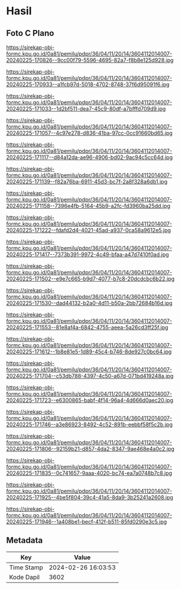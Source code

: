 # Hasil

## Foto C Plano

https://sirekap-obj-formc.kpu.go.id/0a81/pemilu/pdpr/36/04/11/20/14/3604112014007-20240225-170826--9cc00f79-5596-4695-82a7-f8b8e125d928.jpg

https://sirekap-obj-formc.kpu.go.id/0a81/pemilu/pdpr/36/04/11/20/14/3604112014007-20240225-170933--a1fcb97d-5018-4702-8748-37f6d95091f6.jpg

https://sirekap-obj-formc.kpu.go.id/0a81/pemilu/pdpr/36/04/11/20/14/3604112014007-20240225-171033--1d2bf511-dea7-45c9-80df-a7bfffd709d9.jpg

https://sirekap-obj-formc.kpu.go.id/0a81/pemilu/pdpr/36/04/11/20/14/3604112014007-20240225-171057--4c97e278-d836-41ba-97cc-0cc91660bd65.jpg

https://sirekap-obj-formc.kpu.go.id/0a81/pemilu/pdpr/36/04/11/20/14/3604112014007-20240225-171117--d84a12da-ae96-4906-bd02-9ac94c5cc64d.jpg

https://sirekap-obj-formc.kpu.go.id/0a81/pemilu/pdpr/36/04/11/20/14/3604112014007-20240225-171139--f82a76ba-6911-45d3-bc7f-2a8f328a6db1.jpg

https://sirekap-obj-formc.kpu.go.id/0a81/pemilu/pdpr/36/04/11/20/14/3604112014007-20240225-171158--7396e4fb-5164-45b9-a2fc-fd3960ba25dd.jpg

https://sirekap-obj-formc.kpu.go.id/0a81/pemilu/pdpr/36/04/11/20/14/3604112014007-20240225-171222--fdafd2d4-4021-45ad-a937-0ca58a9612e5.jpg

https://sirekap-obj-formc.kpu.go.id/0a81/pemilu/pdpr/36/04/11/20/14/3604112014007-20240225-171417--7373b391-9972-4c49-bfaa-a47d7410f0ad.jpg

https://sirekap-obj-formc.kpu.go.id/0a81/pemilu/pdpr/36/04/11/20/14/3604112014007-20240225-171502--e9e7c665-b9d7-4077-b7c8-20dcdcbc6b22.jpg

https://sirekap-obj-formc.kpu.go.id/0a81/pemilu/pdpr/36/04/11/20/14/3604112014007-20240225-171530--dad44132-b2a0-4d11-b50a-2bb72684b16d.jpg

https://sirekap-obj-formc.kpu.go.id/0a81/pemilu/pdpr/36/04/11/20/14/3604112014007-20240225-171553--81e8af4a-6842-4755-aeea-5a26cd3ff25f.jpg

https://sirekap-obj-formc.kpu.go.id/0a81/pemilu/pdpr/36/04/11/20/14/3604112014007-20240225-171612--1b8e81e5-1d89-45c4-b746-8de927c0bc64.jpg

https://sirekap-obj-formc.kpu.go.id/0a81/pemilu/pdpr/36/04/11/20/14/3604112014007-20240225-171704--c53db788-4397-4c50-a67d-071bd419248a.jpg

https://sirekap-obj-formc.kpu.go.id/0a81/pemilu/pdpr/36/04/11/20/14/3604112014007-20240225-171723--e6300865-babf-4f14-96a4-4d666d0aec20.jpg

https://sirekap-obj-formc.kpu.go.id/0a81/pemilu/pdpr/36/04/11/20/14/3604112014007-20240225-171746--a3e86923-8492-4c52-891b-eebbf58f5c2b.jpg

https://sirekap-obj-formc.kpu.go.id/0a81/pemilu/pdpr/36/04/11/20/14/3604112014007-20240225-171806--92159b21-d857-4da2-8347-9ae468e4a0c2.jpg

https://sirekap-obj-formc.kpu.go.id/0a81/pemilu/pdpr/36/04/11/20/14/3604112014007-20240225-171835--0c741657-9aaa-4020-bc74-ea7a0748b7c8.jpg

https://sirekap-obj-formc.kpu.go.id/0a81/pemilu/pdpr/36/04/11/20/14/3604112014007-20240225-171925--4be5f804-39c4-41a5-8da9-3b25241a2608.jpg

https://sirekap-obj-formc.kpu.go.id/0a81/pemilu/pdpr/36/04/11/20/14/3604112014007-20240225-171946--1a408be1-becf-412f-b511-85fd0290e3c5.jpg


## Metadata

| Key        | Value               |
| ---------- | ------------------- |
| Time Stamp | 2024-02-26 16:03:53 |
| Kode Dapil | 3602                |



